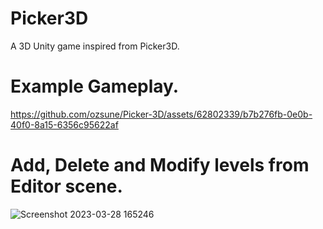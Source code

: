 # Picker3D
 A 3D Unity game inspired from Picker3D.

# Example Gameplay.
https://github.com/ozsune/Picker-3D/assets/62802339/b7b276fb-0e0b-40f0-8a15-6356c95622af

# Add, Delete and Modify levels from Editor scene.
![Screenshot 2023-03-28 165246](https://user-images.githubusercontent.com/62802339/228261112-1f66a240-19e3-4445-9e0c-eeeeec978b7e.png)
